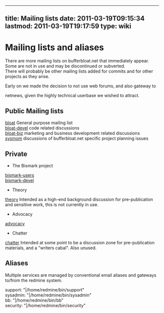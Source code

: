 
---
title: Mailing lists
date: 2011-03-19T09:15:34
lastmod: 2011-03-19T19:17:59
type: wiki
---
Mailing lists and aliases
=========================

There are more mailing lists on bufferbloat.net that immediately appear.
Some are not in use and may be discontinued or subverted.\
There will probably be other mailing lists added for commits and for
other projects as they arise.

Early on we made the decision to not use web forums, and also gateway to
<link>netnews</link>, given the highly technical userbase we wished to
attract.

Public Mailing lists
--------------------

[bloat](https://lists.bufferbloat.net/listinfo/bloat) General purpose
mailing list\
[bloat-devel](https://lists.bufferbloat.net/listinfo/bloat-devel) code
related discussions\
[bloat-biz](https://lists.bufferbloat.net/listinfo/bloat-biz) marketing
and business development related discussions\
[sysmom](https://lists.bufferbloat.net/listinfo/sysmom) discussions of
bufferbloat.net specific project planning issues

Private
-------

-   The Bismark project

[bismark-users](https://lists.bufferbloat.net/listinfo/bismark-users)\
[bismark-devel](https://lists.bufferbloat.net/listinfo/bismark-devel)

-   Theory

[theory](https://lists.bufferbloat.net/listinfo/theory) Intended as a
high-end background discussion for pre-publication and sensitive work,
this is not currently in use.

-   Advocacy

[advocacy](https://lists.bufferbloat.net/listinfo/advocacy)

-   Chatter

[chatter](https://lists.bufferbloat.net/listinfo/chatter) Intended at
some point to be a discussion zone for pre-publication materials, and a
"writers cabal". Also unused.

Aliases
-------

Multiple services are managed by conventional email aliases and gateways
to/from the redmine system.

support: "|/home/redmine/bin/support"\
sysadmin: "|/home/redmine/bin/sysadmin"\
bb: "|/home/redmine/bin/bb"\
security: "|/home/redmine/bin/security"
